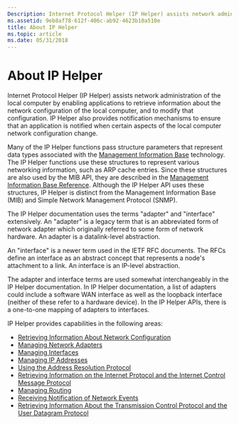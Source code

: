```yaml
---
Description: Internet Protocol Helper (IP Helper) assists network administration of the local computer by enabling applications to retrieve information about the network configuration of the local computer, and to modify that configuration.
ms.assetid: 9eb8af78-612f-406c-ab92-4623b10a510e
title: About IP Helper
ms.topic: article
ms.date: 05/31/2018
---
```


# About IP Helper

Internet Protocol Helper (IP Helper) assists network administration of the local computer by enabling applications to retrieve information about the network configuration of the local computer, and to modify that configuration. IP Helper also provides notification mechanisms to ensure that an application is notified when certain aspects of the local computer network configuration change.

Many of the IP Helper functions pass structure parameters that represent data types associated with the [Management Information Base](https://msdn.microsoft.com/library/windows/desktop/aa366489) technology. The IP Helper functions use these structures to represent various networking information, such as ARP cache entries. Since these structures are also used by the MIB API, they are described in the [Management Information Base Reference](https://msdn.microsoft.com/library/windows/desktop/aa366813). Although the IP Helper API uses these structures, IP Helper is distinct from the Management Information Base (MIB) and Simple Network Management Protocol (SNMP).

The IP Helper documentation uses the terms "adapter" and "interface" extensively. An "adapter" is a legacy term that is an abbreviated form of network adapter which originally referred to some form of network hardware. An adapter is a datalink-level abstraction.

An "interface" is a newer term used in the IETF RFC documents. The RFCs define an interface as an abstract concept that represents a node's attachment to a link. An interface is an IP-level abstraction.

The adapter and interface terms are used somewhat interchangeably in the IP Helper documentation. In IP Helper documentation, a list of adapters could include a software WAN interface as well as the loopback interface (neither of these refer to a hardware device). In the IP Helper APIs, there is a one-to-one mapping of adapters to interfaces.

IP Helper provides capabilities in the following areas:

-   [Retrieving Information About Network Configuration](retrieving-information-about-network-configuration.md)
-   [Managing Network Adapters](managing-network-adapters.md)
-   [Managing Interfaces](managing-interfaces.md)
-   [Managing IP Addresses](managing-ip-addresses.md)
-   [Using the Address Resolution Protocol](using-the-address-resolution-protocol.md)
-   [Retrieving Information on the Internet Protocol and the Internet Control Message Protocol](retrieving-information-on-the-internet-protocol-and-the-internet-control-message-protocol.md)
-   [Managing Routing](managing-routing.md)
-   [Receiving Notification of Network Events](receiving-notification-of-network-events.md)
-   [Retrieving Information About the Transmission Control Protocol and the User Datagram Protocol](retrieving-information-about-the-transmission-control-protocol-and-the-user-datagram-protocol.md)

 

 



